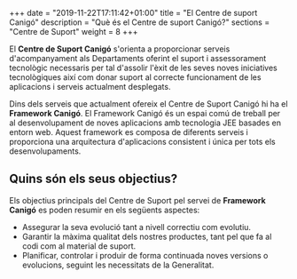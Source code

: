 +++
date        = "2019-11-22T17:11:42+01:00"
title       = "El Centre de suport Canigó"
description = "Què és el Centre de suport Canigó?"
sections    = "Centre de Suport"
weight		= 8
+++

El **Centre de Suport Canigó** s'orienta a proporcionar serveis d'acompanyament als Departaments oferint el suport i assessorament tecnològic necessaris per tal d'assolir l'èxit de les seves noves iniciatives tecnològiques així com donar suport al correcte funcionament de les aplicacions i serveis actualment desplegats.

Dins dels serveis que actualment ofereix el Centre de Suport Canigó hi ha el **Framework Canigó**. El Framework Canigó és un espai comú de treball per al desenvolupament de noves aplicacions amb tecnologia JEE basades en entorn web. Aquest framework es composa de diferents serveis i proporciona una arquitectura d'aplicacions consistent i única per tots els desenvolupaments.

## Quins són els seus objectius?

Els objectius principals del Centre de Suport pel servei de **Framework Canigó** es poden resumir en els següents aspectes:

* Assegurar la seva evolució tant a nivell correctiu com evolutiu.
* Garantir la màxima qualitat dels nostres productes, tant pel que fa al codi com al material de suport.
* Planificar, controlar i produir de forma continuada noves versions o evolucions, seguint les necessitats de la Generalitat.

